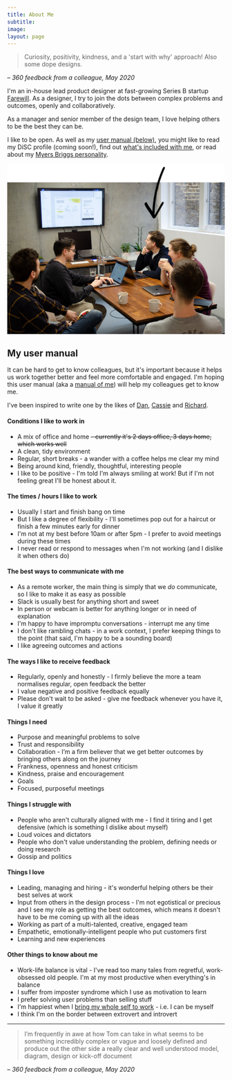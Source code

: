 ```yaml
---
title: About Me
subtitle: 
image: 
layout: page
---
```


> Curiosity, positivity, kindness, and a 'start with why' approach! Also some dope designs.

– *360 feedback from a colleague, May 2020*

I'm an in-house lead product designer at fast-growing Series B startup [Farewill](https://farewill.com/). As a designer, I try to join the dots between complex problems and outcomes, openly and collaboratively. 

As a manager and senior member of the design team, I love helping others to be the best they can be.

I like to be open. As well as my [user manual (below)](#user-manual), you might like to read my DiSC profile (coming soon!), find out [what's included with me](/what-is-included), or read about my [Myers Briggs personality](https://www.16personalities.com/enfj-personality).

![Me at a design crit](/images/Farewill-design-crit-arrow.png "Me at a design crit")

## <a name="user-manual"></a>My user manual

It can be hard to get to know colleagues, but it's important because it helps us work together better and feel more comfortable and engaged. I'm hoping this user manual (aka a [manual of me](https://manualofme.co/)) will help my colleagues get to know me.

I've been inspired to write one by the likes of [Dan](https://medium.com/@dasbarrett/a-user-manual-for-dan-d0a285874f72), [Cassie](https://medium.com/@cassierobinson/a-user-manual-for-me-d3a851fbc694) and [Richard](https://medium.com/@mcleanonline/helping-other-people-get-to-know-you-aa2dbff5c0f8). 

#### Conditions I like to work in
* A mix of office and home ~~- currently it's 2 days office, 3 days home, which works well~~ 
* A clean, tidy environment
* Regular, short breaks - a wander with a coffee helps me clear my mind
* Being around kind, friendly, thoughtful, interesting people
* I like to be positive - I'm told I'm always smiling at work! But if I'm not feeling great I'll be honest about it.

#### The times / hours I like to work

* Usually I start and finish bang on time
* But I like a degree of flexibility - I'll sometimes pop out for a haircut or finish a few minutes early for dinner
* I'm not at my best before 10am or after 5pm - I prefer to avoid meetings during these times
* I never read or respond to messages when I'm not working (and I dislike it when others do)

#### The best ways to communicate with me
* As a remote worker, the main thing is simply that we _do_ communicate, so I like to make it as easy as possible
* Slack is usually best for anything short and sweet
* In person or webcam is better for anything longer or in need of explanation
* I'm happy to have impromptu conversations - interrupt me any time
* I don't like rambling chats - in a work context, I prefer keeping things to the point (that said, I'm happy to be a sounding board)
* I like agreeing outcomes and actions

#### The ways I like to receive feedback
* Regularly, openly and honestly - I firmly believe the more a team normalises regular, open feedback the better
* I value negative and positive feedback equally
* Please don't wait to be asked - give me feedback whenever you have it, I value it greatly

#### Things I need
* Purpose and meaningful problems to solve
* Trust and responsibility
* Collaboration - I’m a firm believer that we get better outcomes by bringing others along on the journey
* Frankness, openness and honest criticism
* Kindness, praise and encouragement
* Goals
* Focused, purposeful meetings

#### Things I struggle with
* People who aren't culturally aligned with me - I find it tiring and I get defensive (which is something I dislike about myself)
* Loud voices and dictators
* People who don't value understanding the problem, defining needs or doing research
* Gossip and politics

#### Things I love
* Leading, managing and hiring - it's wonderful helping others be their best selves at work
* Input from others in the design process - I'm not egotistical or precious and I see my role as getting the best outcomes, which means it doesn't have to be me coming up with all the ideas
* Working as part of a multi-talented, creative, engaged team 
* Empathetic, emotionally-intelligent people who put customers first
* Learning and new experiences

#### Other things to know about me
* Work-life balance is vital - I've read too many tales from regretful, work-obsessed old people. I'm at my most productive when everything's in balance
* I suffer from imposter syndrome which I use as motivation to learn
* I prefer solving user problems than selling stuff
* I'm happiest when I [bring my whole self to work](https://www.youtube.com/watch?v=bd2WKQWG_Dg) - i.e. I can be myself
* I think I'm on the border between extrovert and introvert

***

> I’m frequently in awe at how Tom can take in what seems to be something incredibly complex or vague and loosely defined and produce out the other side a really clear and well understood model, diagram, design or kick-off document

– *360 feedback from a colleague, May 2020*

